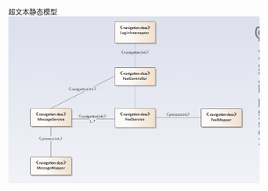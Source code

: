 超文本静态模型
![image](https://github.com/Tiejingwu/XDU2020webpro/blob/master/img/%E8%B6%85%E6%96%87%E6%9C%AC%E9%9D%99%E6%80%81%E5%BB%BA%E6%A8%A1.png)
